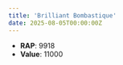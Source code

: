 ```yaml
---
title: 'Brilliant Bombastique'
date: 2025-08-05T00:00:00Z
---
```

- **RAP**: 9918
- **Value**: 11000
